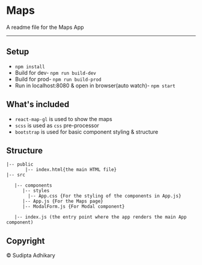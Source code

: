 # Maps 

A readme file for the Maps App

---

## Setup

- `npm install`
- Build for dev- `npm run build-dev`
- Build for prod- `npm run build-prod`
- Run in localhost:8080 & open in browser(auto watch)- `npm start`

## What's included

- `react-map-gl` is used to show the maps
- `scss` is used as `css` pre-processor
- `bootstrap` is used for basic component styling & structure


## Structure

```
|-- public
       |-- index.html{the main HTML file}
|-- src

   |-- components
      |-- styles
        |-- App.css {For the styling of the components in App.js}
      |-- App.js {For the Maps page}
      |-- ModalForm.js {For Modal component}
  
   |-- index.js (the entry point where the app renders the main App component)

```
## Copyright

© Sudipta Adhikary

